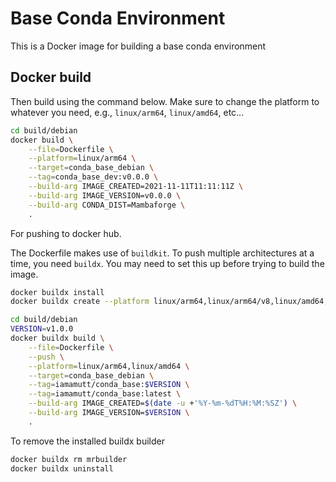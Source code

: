 # Base Conda Environment

This is a Docker image for building a base conda environment

## Docker build

Then build using the command below. Make sure to change the platform to whatever you need, e.g., `linux/arm64`, `linux/amd64`, etc...

```bash
cd build/debian
docker build \
    --file=Dockerfile \
    --platform=linux/arm64 \
    --target=conda_base_debian \
    --tag=conda_base_dev:v0.0.0 \
    --build-arg IMAGE_CREATED=2021-11-11T11:11:11Z \
    --build-arg IMAGE_VERSION=v0.0.0 \
    --build-arg CONDA_DIST=Mambaforge \
    .
```

For pushing to docker hub.

The Dockerfile makes use of `buildkit`. To push multiple architectures at a time, you need `buildx`. You may need to set this up before trying to build the image.

```bash
docker buildx install
docker buildx create --platform linux/arm64,linux/arm64/v8,linux/amd64,linux/x86_64,linux/aarch64 --name=mrbuilder --use
```

```bash
cd build/debian
VERSION=v1.0.0
docker buildx build \
    --file=Dockerfile \
    --push \
    --platform=linux/arm64,linux/amd64 \
    --target=conda_base_debian \
    --tag=iamamutt/conda_base:$VERSION \
    --tag=iamamutt/conda_base:latest \
    --build-arg IMAGE_CREATED=$(date -u +'%Y-%m-%dT%H:%M:%SZ') \
    --build-arg IMAGE_VERSION=$VERSION \
    .
```

To remove the installed buildx builder
    
```bash
docker buildx rm mrbuilder
docker buildx uninstall
```

<!-- 
# git tag -a v1.0.1 -m "GitHub Actions Initial Workflow"
# git push origin v1.0.1
# git push --delete origin v1.0.1
date -d @1637695393 +'%Y-%m-%dT%H:%M:%SZ'
-->
